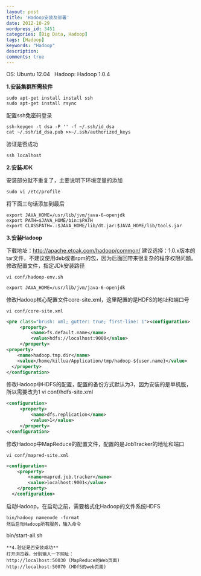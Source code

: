 ```yaml
---
layout: post
title: 'Hadoop安装及部署'
date: 2012-10-29
wordpress_id: 3451
categories: [Big Data, Hadoop]
tags: [Hadoop]
keywords: "Hadoop"
description: 
comments: true
---
```

OS: Ubuntu 12.04  
Hadoop: Hadoop 1.0.4

**1.安装集群所需软件**

```
sudo apt-get install install ssh
sudo apt-get install rsync
```
配置ssh免密码登录

```
ssh-keygen -t dsa -P '' -f ~/.ssh/id_dsa
cat ~/.ssh/id_dsa.pub >>~/.ssh/authorized_keys
```
验证是否成功

```
ssh localhost
```

**2.安装JDK**

安装部分就不重复了，主要说明下环境变量的添加

```
sudo vi /etc/profile
```
将下面三句话添加到最后

```
export JAVA_HOME=/usr/lib/jvm/java-6-openjdk
export PATH=$JAVA_HOME/bin:$PATH
export CLASSPATH=.:$JAVA_HOME/lib/dt.jar:$JAVA_HOME/lib/tools.jar
```

**3.安装Hadoop**

下载地址：<http://apache.etoak.com/hadoop/common/> 建议选择：1.0.x版本的tar文件，不建议使用deb或者rpm的包，因为后面回带来很复杂的程序权限问题。
修改配置文件，指定JDk安装路径

```
vi conf/hadoop-env.sh
```

```
export JAVA_HOME=/usr/lib/jvm/java-6-openjdk
```
修改Hadoop核心配置文件core-site.xml，这里配置的是HDFS的地址和端口号

```
vi conf/core-site.xml
```

``` xml
<pre class="brush: xml; gutter: true; first-line: 1"><configuration>
     <property>
         <name>fs.default.name</name>
         <value>hdfs://localhost:9000</value>
     </property>
<property>
    <name>hadoop.tmp.dir</name>
    <value>/home/killua/Application/tmp/hadoop-${user.name}</value>
  </property>
</configuration>
```
修改Hadoop中HDFS的配置，配置的备份方式默认为3，因为安装的是单机版，所以需要改为1
vi conf/hdfs-site.xml

``` xml
<configuration>
     <property>
         <name>dfs.replication</name>
         <value>1</value>
     </property>
</configuration>
```
修改Hadoop中MapReduce的配置文件，配置的是JobTracker的地址和端口

```
vi conf/mapred-site.xml
```

``` xml
<configuration>
	<property>
		<name>mapred.job.tracker</name>
		<value>localhost:9001</value>
	</property>
  </configuration>
```
启动Hadoop，在启动之前，需要格式化Hadoop的文件系统HDFS

```
bin/hadoop namenode -format
然后启动Hadoop所有服务，输入命令
```
bin/start-all.sh

```
**4.验证是否安装成功**
打开浏览器，分别输入一下网址：
http://localhost:50030 (MapReduce的Web页面)
http://localhost:50070 (HDfS的web页面)
```
